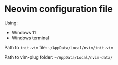 # Neovim configuration file 

Using:

- Windows 11
- Windows terminal

Path to `init.vim` file: `~/AppData/Local/nvim/init.vim`

Path to vim-plug folder: `~/AppData/Local/nvim-data/`

